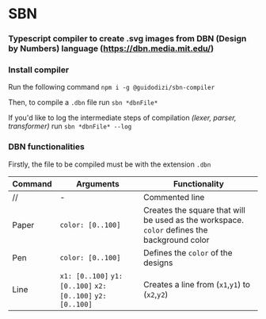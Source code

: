 # SBN

### Typescript compiler to create .svg images from DBN (Design by Numbers) language (https://dbn.media.mit.edu/)

### Install compiler

Run the following command `npm i -g @guidodizi/sbn-compiler`

Then, to compile a `.dbn` file run `sbn *dbnFile*`

If you'd like to log the intermediate steps of compilation _(lexer, parser, transformer)_ run `sbn *dbnFile* --log`

### DBN functionalities

Firstly, the file to be compiled must be with the extension `.dbn`

| Command | Arguments                                                   | Functionality                                                                               |
| ------- | ----------------------------------------------------------- | ------------------------------------------------------------------------------------------- |
| //      | -                                                           | Commented line                                                                              |
| Paper   | `color: [0..100]`                                           | Creates the square that will be used as the workspace. `color` defines the background color |
| Pen     | `color: [0..100]`                                           | Defines the `color` of the designs                                                          |
| Line    | `x1: [0..100]` `y1: [0..100]` `x2: [0..100]` `y2: [0..100]` | Creates a line from (`x1`,`y1`) to (`x2`,`y2`)                                              |

